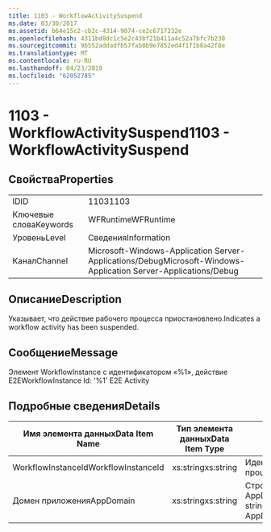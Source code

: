 ```yaml
---
title: 1103 - WorkflowActivitySuspend
ms.date: 03/30/2017
ms.assetid: b64e15c2-cb2c-4314-9074-ce2c6717232e
ms.openlocfilehash: 4311bd8dc1c5e2c43bf21b411a4c52a7bfc7b230
ms.sourcegitcommit: 9b552addadfb57fab0b9e7852ed4f1f1b8a42f8e
ms.translationtype: MT
ms.contentlocale: ru-RU
ms.lasthandoff: 04/23/2019
ms.locfileid: "62052785"
---
```

# <a name="1103---workflowactivitysuspend"></a><span data-ttu-id="75b98-102">1103 - WorkflowActivitySuspend</span><span class="sxs-lookup"><span data-stu-id="75b98-102">1103 - WorkflowActivitySuspend</span></span>
## <a name="properties"></a><span data-ttu-id="75b98-103">Свойства</span><span class="sxs-lookup"><span data-stu-id="75b98-103">Properties</span></span>  
  
|||  
|-|-|  
|<span data-ttu-id="75b98-104">ID</span><span class="sxs-lookup"><span data-stu-id="75b98-104">ID</span></span>|<span data-ttu-id="75b98-105">1103</span><span class="sxs-lookup"><span data-stu-id="75b98-105">1103</span></span>|  
|<span data-ttu-id="75b98-106">Ключевые слова</span><span class="sxs-lookup"><span data-stu-id="75b98-106">Keywords</span></span>|<span data-ttu-id="75b98-107">WFRuntime</span><span class="sxs-lookup"><span data-stu-id="75b98-107">WFRuntime</span></span>|  
|<span data-ttu-id="75b98-108">Уровень</span><span class="sxs-lookup"><span data-stu-id="75b98-108">Level</span></span>|<span data-ttu-id="75b98-109">Сведения</span><span class="sxs-lookup"><span data-stu-id="75b98-109">Information</span></span>|  
|<span data-ttu-id="75b98-110">Канал</span><span class="sxs-lookup"><span data-stu-id="75b98-110">Channel</span></span>|<span data-ttu-id="75b98-111">Microsoft-Windows-Application Server-Applications/Debug</span><span class="sxs-lookup"><span data-stu-id="75b98-111">Microsoft-Windows-Application Server-Applications/Debug</span></span>|  
  
## <a name="description"></a><span data-ttu-id="75b98-112">Описание</span><span class="sxs-lookup"><span data-stu-id="75b98-112">Description</span></span>  
 <span data-ttu-id="75b98-113">Указывает, что действие рабочего процесса приостановлено.</span><span class="sxs-lookup"><span data-stu-id="75b98-113">Indicates a workflow activity has been suspended.</span></span>  
  
## <a name="message"></a><span data-ttu-id="75b98-114">Сообщение</span><span class="sxs-lookup"><span data-stu-id="75b98-114">Message</span></span>  
 <span data-ttu-id="75b98-115">Элемент WorkflowInstance с идентификатором «%1», действие E2E</span><span class="sxs-lookup"><span data-stu-id="75b98-115">WorkflowInstance Id: '%1' E2E Activity</span></span>  
  
## <a name="details"></a><span data-ttu-id="75b98-116">Подробные сведения</span><span class="sxs-lookup"><span data-stu-id="75b98-116">Details</span></span>  
  
|<span data-ttu-id="75b98-117">Имя элемента данных</span><span class="sxs-lookup"><span data-stu-id="75b98-117">Data Item Name</span></span>|<span data-ttu-id="75b98-118">Тип элемента данных</span><span class="sxs-lookup"><span data-stu-id="75b98-118">Data Item Type</span></span>|<span data-ttu-id="75b98-119">Описание</span><span class="sxs-lookup"><span data-stu-id="75b98-119">Description</span></span>|  
|--------------------|--------------------|-----------------|  
|<span data-ttu-id="75b98-120">WorkflowInstanceId</span><span class="sxs-lookup"><span data-stu-id="75b98-120">WorkflowInstanceId</span></span>|<span data-ttu-id="75b98-121">xs:string</span><span class="sxs-lookup"><span data-stu-id="75b98-121">xs:string</span></span>|<span data-ttu-id="75b98-122">Идентификатор экземпляра рабочего процесса.</span><span class="sxs-lookup"><span data-stu-id="75b98-122">The workflow instance id.</span></span>|  
|<span data-ttu-id="75b98-123">Домен приложения</span><span class="sxs-lookup"><span data-stu-id="75b98-123">AppDomain</span></span>|<span data-ttu-id="75b98-124">xs:string</span><span class="sxs-lookup"><span data-stu-id="75b98-124">xs:string</span></span>|<span data-ttu-id="75b98-125">Строка, возвращаемая AppDomain.CurrentDomain.FriendlyName.</span><span class="sxs-lookup"><span data-stu-id="75b98-125">The string returned by AppDomain.CurrentDomain.FriendlyName.</span></span>|
